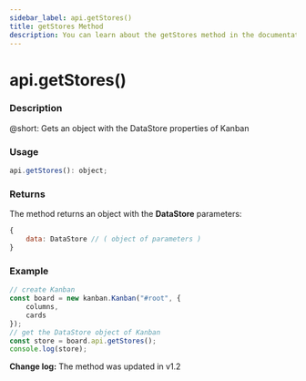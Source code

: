 ```yaml
---
sidebar_label: api.getStores()
title: getStores Method
description: You can learn about the getStores method in the documentation of the DHTMLX JavaScript Kanban library. Browse developer guides and API reference, try out code examples and live demos, and download a free 30-day evaluation version of DHTMLX Kanban.
---
```


# api.getStores()

### Description

@short: Gets an object with the DataStore properties of Kanban

### Usage

~~~jsx {}
api.getStores(): object;
~~~

### Returns

The method returns an object with the **DataStore** parameters:

~~~jsx {}
{
    data: DataStore // ( object of parameters )
}
~~~

### Example

~~~jsx {7}
// create Kanban
const board = new kanban.Kanban("#root", {
    columns,
    cards
});
// get the DataStore object of Kanban
const store = board.api.getStores();
console.log(store);
~~~

**Change log:** The method was updated in v1.2